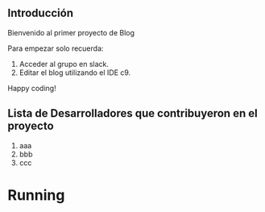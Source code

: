 ## Introducción

Bienvenido al primer proyecto de Blog

Para empezar solo recuerda:

1. Acceder al grupo en slack.
2. Editar el blog utilizando el IDE c9.

Happy coding!

## Lista de Desarrolladores que contribuyeron en el proyecto

1. aaa
2. bbb
3. ccc

# Running
